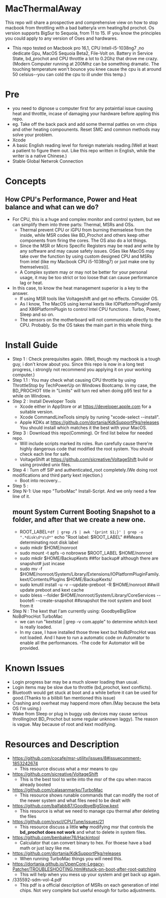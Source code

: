 # MacThermalAway
This repo will share a prospective and comprehensive view on how to stop macbook from throttling with a bad battery/a vrm heating/bd prochot. Os version supports BigSur to Sequoia, from 11 to 15. IF you know the principles you could apply to any version of Oses and hardwares.
- This repo tested on Macbook pro 16,1, CPU Intell-i5-1038ng7 ,no dedicate Gpu, MacOS Sequoia Beta2, File-Volt on. Battery in Service State, bd_prochot  and CPU throttle a lot to 0.2Ghz that drove me crazy.(Modern Computer running at 200Mhz can be something dramatic. The touching temperature won't bounce you knee cause the cpu is at around 50 celsius--you can cold the cpu to ill under this temp.)
# Pre
- you need to dignose u computer first for any potaintial issue causing heat and throttle, incase of damaging your hardware before appling this repo.
- eg. Take off the back pack and add some thermal pattles on vrm chips and other heating compounents. Reset SMC and common methods may solve your problem.
- Xcode
- A basic English reading level for foreign materials reading.(Well at least a patient to figure them out. Like this repo written in English, while the writer is a native Chinese.)
- Stable Global Netwrok Connection
# Concepts
 ## How CPU's Performance, Power and Heat balance and what can we do? ##
- For CPU, this is a huge and complex monitor and control system, but we can simplify them into three parts: Thermal, MSRs and OSs.
  - Thermal prevent CPU or iGPU from burning themselese from the inside, while MSR codes like BD_Prochot and others keep other components from firing the cores. The OS also do a lot things.
  - Since the MSR or Micro Specific Registers may be read and write by any software and may cause safety issues. OSes like MacOS may take over the function by using custom designed CPU and MSRs from intel (like my Macbook CPU i5-1038ng7) or just make one by themselves(((.
  - A Complex system may or may not be better for your personal usage, it may be too strict or too loose that can cause performance lag or heat.
- In this case, to know the heat management superior is a key to the answer.
  - If using MSR tools like Voltageshift and get no effects. Consider OS.
  - As I know, The MacOS using kernal kexts like IOPlatformPluginFamily and X86PlatformPlugin to control Intel CPU functions . Turbo, Power, Sleep and so on.
  - The sensors on the motherboard will not communicate directly to the CPU. Probably. So the OS takes the main part in this whole thing.
# Install Guide 
- Step 1 : Check prerequisites again. (Well, though my macbook is a tough guy, i don't know about you. Since this repo is now in a long test progress, i strongly not recommend you applying it on your working computer.)
- Step 1.1 : You may check what causing CPU throttle by using ThrottleStop by TechPowerUp on Windows Bootcamp. In my case, the BD_PROCHOT title in "Limits" will turn red when doing p95 test for a while on Windows.
- Step 2 : Install Developer Tools
  - Xcode either in AppStore or at https://developer.apple.com for a suitable version.
  - Xcode CommandLineTools simply by runing "xcode-select --install".
  - Apple KDKs at https://github.com/dortania/KdkSupportPkg/releases You should install which matches it the best with your MacOS.
- Step 3 : Download this repo(Comming). Or find list below for needed repo.
  - Will include scripts marked its roles. Run carefully cause there're highly dangerous code that modified the root system. You should check each line for safe.
  - VoltageShift at https://github.com/sicreative/VoltageShift build or using provided unix files.
- Step 4 : Turn off SIP and authenticated_root completely.(We doing root modifications and third party kext injection.)
  - Boot into recovery...
- Step 5 :
- Step N-1: Use repo "TurboMac" Install-Script. And we only need a few line of it.
  ## mount System Current Booting Snapshot to a folder, and after that we create a new one. ##
  - ROOT_LABEL=`df | grep /$ | awk '{print $1;}' | grep -o ".*disk\d*s\d*"`
echo "Root label: $ROOT_LABEL" ##Means determinating root disk label
  - sudo mkdir $HOME/nonroot
  - sudo mount -t apfs -o nobrowse $ROOT_LABEL $HOME/nonroot
  - sudo mkdir $HOME/BackupKexts ##for backup# although there are snapshot# just incase
  - sudo mv -f $HOME/nonroot/System/Library/Extensions/IOPlatformPluginFamily.kext/Contents/PlugIns $HOME/BackupKexts/
  - sudo kmutil install -u -v --update-preboot -R $HOME/nonroot ##will update preboot and kext cache
  - sudo bless --folder $HOME/nonroot/System/Library/CoreServices --bootefi --create-snapshot ##snapshot the root system and boot from it
- Step N : The kext that I'am currently using: GoodbyeBigSlow NoBdProcHot TurboMac
  - we can run "kextstat | grep -v com.apple" to determine whitch kext is really loaded.
  - In my case, I have installed those three kext but NoBdProcHot was not loaded. And I have to run a automatic code on Automator to enable all the performances.
    -The code for Automator will be provided.
# Known Issues
- Login progress bar may be a much slower loading than usual.
- Login items may be slow due to throttle (bd_prochot, kext conflicts).
- Bluetooth would get stuck at boot and a while before it can be used for good.(Thanks to a bilibili fan mentioned this issue)
- Crashing and overheat may happend more often.(May because the beta OS I'm using.)
- Wake from Sleep or plug in buggy usb devices may cause serious throlling(not BD_Prochot but some regular unknown laggy). The reason is vague. May because of root and kext modifying.
# Resources and Description 
- https://github.com/cocafe/msr-utility/issues/8#issuecomment-1853242674
  - This resource discuss what a msr means to cpu
- https://github.com/sicreative/VoltageShift
  - This is the best tool to write into the msr of the cpu when macos already booted
- https://github.com/calasanmarko/TurboMac
  - This resource shows runable commands that can modify the root of the newer system and what files need to be dealt with
- https://github.com/balfabb87/GoodbyeBigSlow.kext
  - This resource is what we need to manage cpu thermal after deleting the files
- https://github.com/syscl/CPUTune/issues/21
  - This resource discuss a little **why** modifying msr that controls the **bd_prochot does not work** and what to delete in system files.
- https://github.com/benbaker76/Hackintool
  - Calculator that can convert binary to hex. For thoese have a bad math or just lazy like me.
- https://github.com/dortania/KdkSupportPkg/releases
  - When running TurboMac things you will need this.
- https://dortania.github.io/OpenCore-Legacy-Patcher/TROUBLESHOOTING.html#stuck-on-boot-after-root-patching
  - This will help when you mess up your system and get back up again.
- /335592-sdm-vol-4.pdf
  - This pdf is a official description of MSRs on each generation of intel chips. Not very complete but useful enough for turbo adjustments.
